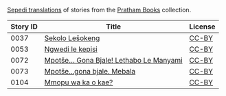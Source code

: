 [Sepedi translations](https://storyweaver.org.in/search?search%5Bquery%5D=&search%5Blanguages%5D%5B%5D=Sepedi) of stories from the [Pratham Books](http://prathambooks.org/) collection.

Story ID | Title | License
-------- | ----- | -------
0037 | [Sekolo Lešokeng](https://storyweaver.org.in/stories/1249-sekolo-les-okeng) | [CC-BY](https://creativecommons.org/licenses/by/4.0/)
0053 | [Ngwedi le kepisi](https://storyweaver.org.in/stories/1252-ngwedi-le-kepisi) | [CC-BY](https://creativecommons.org/licenses/by/4.0/)
0072 | [Mpotše… Gona Bjale! Lethabo Le Manyami](https://storyweaver.org.in/stories/1254-mpots-e-gona-bjale-lethabo-le-manyami) | [CC-BY](https://creativecommons.org/licenses/by/4.0/)
0073 | [Mpotše...gona bjale. Mebala](https://storyweaver.org.in/stories/1255-mpots-e-gona-bjale-mebala) | [CC-BY](https://creativecommons.org/licenses/by/4.0/)
0104 | [Mmopu wa ka o kae?](https://storyweaver.org.in/stories/1253-mmopu-wa-ka-o-kae) | [CC-BY](https://creativecommons.org/licenses/by/4.0/)
